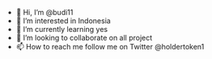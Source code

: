 - 👋 Hi, I’m @budi11
- 👀 I’m interested in Indonesia 
- 🌱 I’m currently learning yes
- 💞️ I’m looking to collaborate on all project 
- 📫 How to reach me follow me on Twitter @holdertoken1

<!---
budi11/budi11 is a ✨ special ✨ repository because its `README.md` (this file) appears on your GitHub profile.
You can click the Preview link to take a look at your changes.
--->
